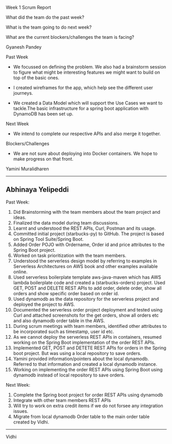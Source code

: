 Week 1 Scrum Report 

What did the team do the past week?

What is the team going to do next week?

What are the current blockers/challenges the team is facing? 

Gyanesh Pandey

Past Week
- We focussed on defining the problem. We also had a brainstorm session to figure what might be interesting features we might want to build on top of the basic ones.

- I created wireframes for the app, which help see the different user journeys.

- We created a Data Model which will support the Use Cases we want to tackle.The basic infrastructure for a spring boot application with DynamoDB has been set up.

Next Week
- We intend to complete our respective APIs and also merge it together.

Blockers/Challenges
- We are not sure about deploying into Docker containers. We hope to make progress on that front.




Yamini Muralidharen

-----------------------------------------------------------------------------------------------------------------------------

Abhinaya Yelipeddi
-------------------

Past Week:

1. Did Brainstorming with the team members about the team project and ideas.
2. Finalized the data model during team discussions.
3. Learnt and understood the REST APIs, Curl, Postman and its usage.
4. Committed initial project (starbucks-py) to GitHub. The project is based on Spring Tool Suite/Spring Boot.
5. Added Order POJO with Ordername, Order id and price attributes to the Spring Boot project.
6. Worked on task prioritization with the team members.
7. Understood the serverless design model by referring to examples in Serverless Architectures on AWS book and other examples available online.
8. Used serverless boilerplate template aws-java-maven which has AWS lambda boilerplate code and created a (starbucks-orders) project. Used GET, POST and DELETE REST APIs to add order, delete order, show all orders and show specific order based on order id.
9. Used dynamodb as the data repository for the serverless project and deployed the project to AWS.
10. Documented the serverless order project deployment and tested using Curl and attached screenshots for the get orders, show all orders etc and also dynamodb order table in the AWS.
11. During scrum meetings with team members, identified other attributes to be incorporated such as timestamp, user id etc.
12. As we cannot deploy the serverless REST APIs in containers, resumed working on the Spring Boot implementation of the order REST APIs.
13. Implemented GET, POST and DETETE REST APIs for orders in the Spring boot project. But was using a local repository to save orders.
14. Yamini provided information/pointers about the local dynamodb. Referred to that information and created a local dynamodb instance.
15. Working on implementing the order REST APIs using Spring Boot using dynamodb instead of local repository to save orders.

Next Week:

1. Complete the Spring boot project for order REST APIs using dynamodb
2. Integrate with other team members REST APIs 
3. Will try to work on extra credit items if we do not forsee any integration issues.
4. Migrate from local dynamodb Order table to the main order table created by Vidhi.

------------------------------------------------------------------------------------------------------------------------------





Vidhi
